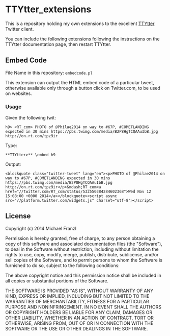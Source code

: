# TTYtter_extensions

This is a repository holding my own extensions to the excellent [TTYtter](http://www.floodgap.com/software/ttytter) Twitter client.

You can include the following extensions following the instructions on the TTYtter documentation page, then restart TTYtter.


## Embed Code

File Name in this repository: `embedcode.pl`

This extension can output the HTML embed code of a particular tweet, otherwise available only through a button click on Twitter.com, to be used on websites.


### Usage

Given the following twit:

    h9> <RT_com> PHOTO of @Philae2014 on way to #67P, #COMETLANDING expected in 30 mins https://pbs.twimg.com/media/B2P8HgTCQAAuIbB.jpg http://on.rt.com/tpz9ir
    
Type:

    **TTYtter>** \embed h9
    
Output:

    <blockquote class="twitter-tweet" lang="en"><p>PHOTO of @Philae2014 on way to #67P, #COMETLANDING expected in 30 mins https://pbs.twimg.com/media/B2P8HgTCQAAuIbB.jpg http://on.rt.com/tpz9ir</p>&mdash;RT_com<a href="//twitter.com/RT_com/status/532550384284602368">Wed Nov 12 15:08:00 +0000 2014</a></blockquote><script async src="//platform.twitter.com/widgets.js" charset="utf-8"></script>
    
## License

Copyright (c) 2014 Michael Franzl

Permission is hereby granted, free of charge, to any person obtaining a copy of this software and associated documentation files (the "Software"), to deal in the Software without restriction, including without limitation the rights to use, copy, modify, merge, publish, distribute, sublicense, and/or sell copies of the Software, and to permit persons to whom the Software is furnished to do so, subject to the following conditions:

The above copyright notice and this permission notice shall be included in all copies or substantial portions of the Software.

THE SOFTWARE IS PROVIDED "AS IS", WITHOUT WARRANTY OF ANY KIND, EXPRESS OR IMPLIED, INCLUDING BUT NOT LIMITED TO THE WARRANTIES OF MERCHANTABILITY, FITNESS FOR A PARTICULAR PURPOSE AND NONINFRINGEMENT. IN NO EVENT SHALL THE AUTHORS OR COPYRIGHT HOLDERS BE LIABLE FOR ANY CLAIM, DAMAGES OR OTHER LIABILITY, WHETHER IN AN ACTION OF CONTRACT, TORT OR OTHERWISE, ARISING FROM, OUT OF OR IN CONNECTION WITH THE SOFTWARE OR THE USE OR OTHER DEALINGS IN THE SOFTWARE.